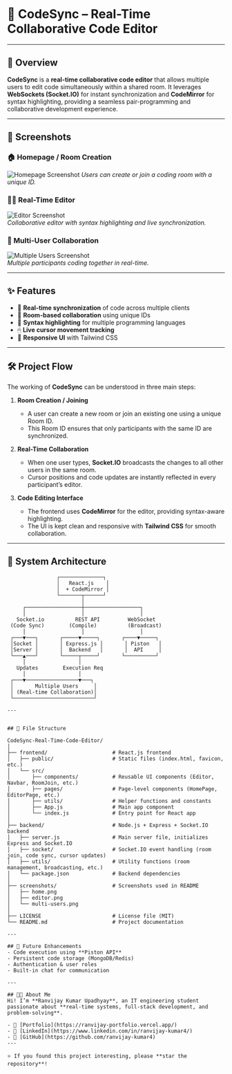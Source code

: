 # 🚀 CodeSync – Real-Time Collaborative Code Editor
---

## 📖 Overview
**CodeSync** is a **real-time collaborative code editor** that allows multiple users to edit code simultaneously within a shared room. It leverages **WebSockets (Socket.IO)** for instant synchronization and **CodeMirror** for syntax highlighting, providing a seamless pair-programming and collaborative development experience.

---

## 📸 Screenshots

### 🏠 Homepage / Room Creation
![Homepage Screenshot](https://github.com/user-attachments/assets/bb84ce6c-f856-40f8-af3d-9950d1c1fa12) 
*Users can create or join a coding room with a unique ID.*

### 👨‍💻 Real-Time Editor
![Editor Screenshot](https://github.com/user-attachments/assets/22e136e2-ec81-483c-bd5d-63c72aa8ee2f)  
*Collaborative editor with syntax highlighting and live synchronization.*

### 👥 Multi-User Collaboration
![Multiple Users Screenshot](https://github.com/user-attachments/assets/873597b2-324a-4bd3-a036-21cf3fe91d91)  
*Multiple participants coding together in real-time.*

---

## ✨ Features
- 📝 **Real-time synchronization** of code across multiple clients  
- 👥 **Room-based collaboration** using unique IDs  
- 🎨 **Syntax highlighting** for multiple programming languages  
- 🖱 **Live cursor movement tracking**  
- 📱 **Responsive UI** with Tailwind CSS  

---

## 🛠️ Project Flow

The working of **CodeSync** can be understood in three main steps:

1. **Room Creation / Joining**  
   - A user can create a new room or join an existing one using a unique Room ID.  
   - This Room ID ensures that only participants with the same ID are synchronized.

2. **Real-Time Collaboration**  
   - When one user types, **Socket.IO** broadcasts the changes to all other users in the same room.  
   - Cursor positions and code updates are instantly reflected in every participant’s editor.  

3. **Code Editing Interface**  
   - The frontend uses **CodeMirror** for the editor, providing syntax-aware highlighting.  
   - The UI is kept clean and responsive with **Tailwind CSS** for smooth collaboration.  

---


## 📂 System Architecture

```text
                ┌──────────────┐
                │   React.js    │
                │  + CodeMirror │
                └───────┬──────┘
                        │
     ┌──────────────────┼──────────────────┐
     │                  │                  │
   Socket.io          REST API         WebSocket
 (Code Sync)        (Compile)          (Broadcast)
     │                  │                  │
 ┌───▼───┐       ┌─────▼─────┐       ┌────▼─────┐
 │Socket │       │ Express.js │       │ Piston   │
 │Server │       │  Backend   │       │  API     │
 └───▲───┘       └─────┬─────┘       └──────────┘
     │                 │
   Updates        Execution Req
     │                 │
 ┌───▼─────────────────▼───┐
 │       Multiple Users     │
 │ (Real-time Collaboration)│
 └──────────────────────────┘

---


## 📂 File Structure

CodeSync-Real-Time-Code-Editor/
│
├── frontend/                     # React.js frontend
│   ├── public/                   # Static files (index.html, favicon, etc.)
│   └── src/
│       ├── components/           # Reusable UI components (Editor, Navbar, RoomJoin, etc.)
│       ├── pages/                # Page-level components (HomePage, EditorPage, etc.)
│       ├── utils/                # Helper functions and constants
│       ├── App.js                # Main app component
│       └── index.js              # Entry point for React app
│
├── backend/                      # Node.js + Express + Socket.IO backend
│   ├── server.js                 # Main server file, initializes Express and Socket.IO
│   ├── socket/                   # Socket.IO event handling (room join, code sync, cursor updates)
│   ├── utils/                    # Utility functions (room management, broadcasting, etc.)
│   └── package.json              # Backend dependencies
│
├── screenshots/                  # Screenshots used in README
│   ├── home.png
│   ├── editor.png
│   └── multi-users.png
│
├── LICENSE                       # License file (MIT)
└── README.md                     # Project documentation

---

## 🔮 Future Enhancements
- Code execution using **Piston API**  
- Persistent code storage (MongoDB/Redis)  
- Authentication & user roles  
- Built-in chat for communication  

---

## 👨‍💻 About Me
Hi! I’m **Ranvijay Kumar Upadhyay**, an IT engineering student passionate about **real-time systems, full-stack development, and problem-solving**.  

- 🔗 [Portfolio](https://ranvijay-portfolio.vercel.app/)  
- 💼 [LinkedIn](https://www.linkedin.com/in/ranvijay-kumar4/)  
- 📂 [GitHub](https://github.com/ranvijay-kumar4)  
---

⭐ If you found this project interesting, please **star the repository**!
